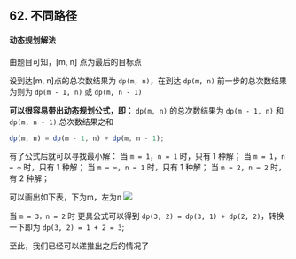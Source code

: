 ## 62. 不同路径

#### 动态规划解法

由题目可知，[m, n] 点为最后的目标点

设到达[m, n]点的总次数结果为 `dp(m, n)`，在到达 `dp(m, n)` 前一步的总次数结果为则为 `dp(m - 1, n)` 或 `dp(m, n - 1)`



**可以很容易带出动态规划公式，即：**
`dp(m, n)` 的总次数结果为 `dp(m - 1, n)` 和 `dp(m, n - 1)` 总次数结果之和
```js
dp(m, n) = dp(m - 1, n) + dp(m, n - 1);
```

有了公式后就可以寻找最小解：
当 `m = 1`，`n = 1` 时，只有 1 种解；
当 `m = 1`，`n = ∞` 时，只有 1 种解；
当 `m = ∞`，`n = 1` 时，只有 1 种解；
当 `m = 2`，`n = 2` 时，有 2 种解；

可以画出如下表，下为m，左为n
![](https://cdn.jsdelivr.net/gh/isbox/picBed/img/WX20211216-092104@2x.png)

当 `m = 3，n = 2` 时
更具公式可以得到 `dp(3, 2) = dp(3, 1) + dp(2, 2)`，转换一下即为 `dp(3, 2) = 1 + 2 = 3`;

至此，我们已经可以递推出之后的情况了
